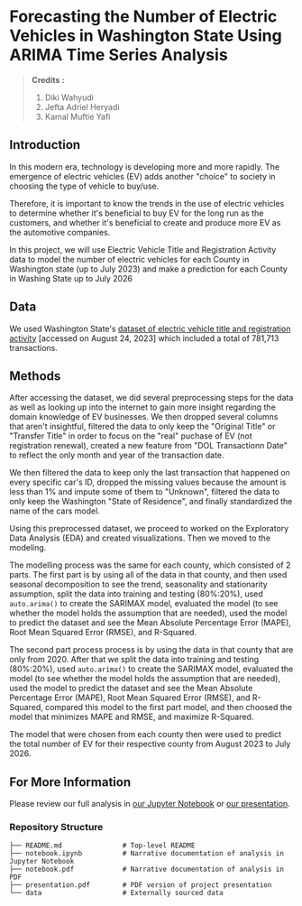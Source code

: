 # Forecasting the Number of Electric Vehicles in Washington State Using ARIMA Time Series Analysis

> **Credits :**
> 1. Diki Wahyudi
> 2. Jefta Adriel Heryadi
> 3. Kamal Muftie Yafi

## Introduction
In this modern era, technology is developing more and more rapidly. The emergence of electric vehicles (EV) adds another "choice" to society in choosing the type of vehicle to buy/use. 

Therefore, it is important to know the trends in the use of electric vehicles to determine whether it's beneficial to buy EV for the long run as the customers, and whether it's beneficial to create and produce more EV as the automotive companies.

In this project, we will use Electric Vehicle Title and Registration Activity data to model the number of electric vehicles for each County in Washington state (up to July 2023) and make a prediction for each County in Washing State up to July 2026

## Data
We used Washington State's [dataset of electric vehicle title and registration activity](https://catalog.data.gov/dataset/electric-vehicle-title-and-registration-activity) [accessed on August 24, 2023] which included a total of 781,713 transactions.

## Methods
After accessing the dataset, we did several preprocessing steps for the data as well as looking up into the internet to gain more insight regarding the domain knowledge of EV businesses. We then dropped several columns that aren't insightful, filtered the data to only keep the "Original Title" or "Transfer Title" in order to focus on the "real" puchase of EV (not registration renewal), created a new feature from "DOL Transactionn Date" to reflect the only month and year of the transaction date. 

We then filtered the data to keep only the last transaction that happened on every specific car's ID, dropped the missing values because the amount is less than 1% and impute some of them to "Unknown", filtered the data to only keep the Washington "State of Residence", and finally standardized the name of the cars model.

Using this preprocessed dataset, we proceed to worked on the Exploratory Data Analysis (EDA) and created visualizations. Then we moved to the modeling.

The modelling process was the same for each county, which consisted of 2 parts. The first part is by using all of the data in that county, and then used seasonal decomposition to see the trend, seasonality and stationarity assumption, split the data into training and testing (80%:20%), used `auto.arima()` to create the SARIMAX model, evaluated the model (to see whether the model holds the assumption that are needed), used the model to predict the dataset and see the Mean Absolute Percentage Error (MAPE), Root Mean Squared Error (RMSE), and R-Squared.

The second part process process is by using the data in that county that are only from 2020. After that we split the data into training and testing (80%:20%), used `auto.arima()` to create the SARIMAX model, evaluated the model (to see whether the model holds the assumption that are needed), used the model to predict the dataset and see the Mean Absolute Percentage Error (MAPE), Root Mean Squared Error (RMSE), and R-Squared, compared this model to the first part model, and then choosed the model that minimizes MAPE and RMSE, and maximize R-Squared.

The model that were chosen from each county then were used to predict the total number of EV for their respective county from August 2023 to July 2026.

## For More Information

Please review our full analysis in [our Jupyter Notebook](./notebook.ipynb) or [our presentation](./presentation.pdf).

### Repository Structure
```
├── README.md               # Top-level README
├── notebook.ipynb          # Narrative documentation of analysis in Jupyter Notebook
├── notebook.pdf            # Narrative documentation of analysis in PDF
├── presentation.pdf        # PDF version of project presentation
└── data                    # Externally sourced data
```
